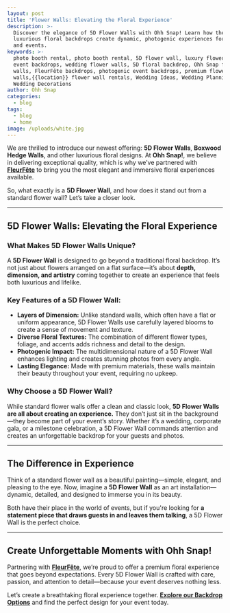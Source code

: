 ```yaml
---
layout: post
title: 'Flower Walls: Elevating the Floral Experience'
description: >-
  Discover the elegance of 5D Flower Walls with Ohh Snap! Learn how these
  luxurious floral backdrops create dynamic, photogenic experiences for weddings
  and events.
keywords: >-
  photo booth rental, photo booth rental, 5D flower wall, luxury flower walls,
  event backdrops, wedding flower walls, 5D floral backdrop, Ohh Snap flower
  walls, FleurFête backdrops, photogenic event backdrops, premium flower
  walls,{{location}} flower wall rentals, Wedding Ideas, Wedding Planning,
  Wedding Decorations
author: Ohh Snap
categories:
  - blog
tags:
  - blog
  - home
image: /uploads/white.jpg
---
```

We are thrilled to introduce our newest offering: **5D Flower Walls**, **Boxwood Hedge Walls**, and other luxurious floral designs. At **Ohh Snap!**, we believe in delivering exceptional quality, which is why we’ve partnered with <a href="https://www.rentfleurfete.com/" target="_blank" rel="noopener"><strong>FleurFête</strong></a> to bring you the most elegant and immersive floral experiences available.

So, what exactly is a **5D Flower Wall**, and how does it stand out from a standard flower wall? Let’s take a closer look.

---

## **5D Flower Walls: Elevating the Floral Experience<br>**

### **What Makes 5D Flower Walls Unique?**

A **5D Flower Wall** is designed to go beyond a traditional floral backdrop. It’s not just about flowers arranged on a flat surface—it’s about **depth, dimension, and artistry** coming together to create an experience that feels both luxurious and lifelike.

### **Key Features of a 5D Flower Wall:**

* **Layers of Dimension:** Unlike standard walls, which often have a flat or uniform appearance, 5D Flower Walls use carefully layered blooms to create a sense of movement and texture.
* **Diverse Floral Textures:** The combination of different flower types, foliage, and accents adds richness and detail to the design.
* **Photogenic Impact:** The multidimensional nature of a 5D Flower Wall enhances lighting and creates stunning photos from every angle.
* **Lasting Elegance:** Made with premium materials, these walls maintain their beauty throughout your event, requiring no upkeep.

### **Why Choose a 5D Flower Wall?**

While standard flower walls offer a clean and classic look, **5D Flower Walls are all about creating an experience.** They don’t just sit in the background—they become part of your event’s story. Whether it’s a wedding, corporate gala, or a milestone celebration, a 5D Flower Wall commands attention and creates an unforgettable backdrop for your guests and photos.

---

## **The Difference in Experience**

Think of a standard flower wall as a beautiful painting—simple, elegant, and pleasing to the eye. Now, imagine a **5D Flower Wall** as an art installation—dynamic, detailed, and designed to immerse you in its beauty.

Both have their place in the world of events, but if you're looking for **a statement piece that draws guests in and leaves them talking**, a 5D Flower Wall is the perfect choice.

---

## **Create Unforgettable Moments with Ohh Snap!**

Partnering with <a href="https://www.rentfleurfete.com/" target="_blank" rel="noopener"><strong>FleurFête</strong></a>, we’re proud to offer a premium floral experience that goes beyond expectations. Every 5D Flower Wall is crafted with care, passion, and attention to detail—because your event deserves nothing less.

Let’s create a breathtaking floral experience together. [**Explore our Backdrop Options**](https://ohhsnapbooth.com/Lafayette-backdrop-rentals) and find the perfect design for your event today.